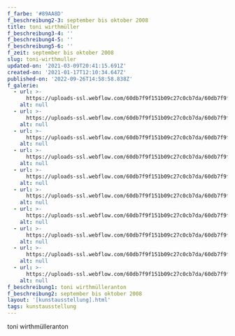 ```yaml
---
f_farbe: '#89AA8D'
f_beschreibung2-3: september bis oktober 2008
title: toni wirthmüller
f_beschreibung3-4: ''
f_beschreibung4-5: ''
f_beschreibung5-6: ''
f_zeit: september bis oktober 2008
slug: toni-wirthmuller
updated-on: '2021-03-09T20:41:15.691Z'
created-on: '2021-01-17T12:10:34.647Z'
published-on: '2022-09-26T14:58:58.838Z'
f_galerie:
  - url: >-
      https://uploads-ssl.webflow.com/60db7f9f151b09c27c0cb7da/60db7f9f151b0977b00cb988_TWirthm%C3%BCller1.jpg
    alt: null
  - url: >-
      https://uploads-ssl.webflow.com/60db7f9f151b09c27c0cb7da/60db7f9f151b0990a10cb97e_TWirthm%C3%BCller2.jpg
    alt: null
  - url: >-
      https://uploads-ssl.webflow.com/60db7f9f151b09c27c0cb7da/60db7f9f151b098c1f0cb986_TWirthm%C3%BCller3.jpg
    alt: null
  - url: >-
      https://uploads-ssl.webflow.com/60db7f9f151b09c27c0cb7da/60db7f9f151b097b3e0cb97d_TWirthm%C3%BCller4.jpg
    alt: null
  - url: >-
      https://uploads-ssl.webflow.com/60db7f9f151b09c27c0cb7da/60db7f9f151b09913c0cb98d_TWirthm%C3%BCller5.jpg
    alt: null
  - url: >-
      https://uploads-ssl.webflow.com/60db7f9f151b09c27c0cb7da/60db7f9f151b0918030cb980_TWirthm%C3%BCller6.jpg
    alt: null
  - url: >-
      https://uploads-ssl.webflow.com/60db7f9f151b09c27c0cb7da/60db7f9f151b09a64c0cb97c_TWirthm%C3%BCller7.jpg
    alt: null
  - url: >-
      https://uploads-ssl.webflow.com/60db7f9f151b09c27c0cb7da/60db7f9f151b09c40f0cb97a_TWirthm%C3%BCller8.jpg
    alt: null
  - url: >-
      https://uploads-ssl.webflow.com/60db7f9f151b09c27c0cb7da/60db7f9f151b0917850cb97f_TWirthm%C3%BCller9.jpg
    alt: null
  - url: >-
      https://uploads-ssl.webflow.com/60db7f9f151b09c27c0cb7da/60db7f9f151b09dc650cb978_TWirthm%C3%BCller10.jpg
    alt: null
f_beschreibung1: toni wirthmülleranton
f_beschreibung2: september bis oktober 2008
layout: '[kunstausstellung].html'
tags: kunstausstellung
---
```


toni wirthmülleranton
